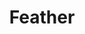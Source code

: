 ---
layout: item
title: Feather
item-id: 314
datatable: true
id: 314
name: "Feather"
monsters:
  - id: 1173
    name: "Chicken"
    combat_level: 1
    wiki_url: "https://oldschool.runescape.wiki/w/Chicken"
    drops:
      - quantity: "5"
        noted: false
        rarity: 0.5
      - quantity: "15"
        noted: false
        rarity: 0.25
    image: "https://oldschool.runescape.wiki/images/7/72/Chicken_%281%29.png?a7258"
  - id: 1174
    name: "Chicken"
    combat_level: 1
    wiki_url: "https://oldschool.runescape.wiki/w/Chicken"
    drops:
      - quantity: "5"
        noted: false
        rarity: 0.5
      - quantity: "15"
        noted: false
        rarity: 0.25
    image: "https://oldschool.runescape.wiki/images/7/72/Chicken_%281%29.png?a7258"
  - id: 1870
    name: "Evil Chicken"
    combat_level: 159
    wiki_url: "https://oldschool.runescape.wiki/w/Evil_Chicken#Normal"
    drops:
      - quantity: "100-250"
        noted: false
        rarity: 1
    image: "https://oldschool.runescape.wiki/images/thumb/a/a4/Evil_Chicken.png/1200px-Evil_Chicken.png?336d5"
  - id: 2804
    name: "Chicken"
    combat_level: 1
    wiki_url: "https://oldschool.runescape.wiki/w/Chicken"
    drops:
      - quantity: "5"
        noted: false
        rarity: 0.5
      - quantity: "15"
        noted: false
        rarity: 0.25
    image: "https://oldschool.runescape.wiki/images/7/72/Chicken_%281%29.png?a7258"
  - id: 2805
    name: "Chicken"
    combat_level: 1
    wiki_url: "https://oldschool.runescape.wiki/w/Chicken"
    drops:
      - quantity: "5"
        noted: false
        rarity: 0.5
      - quantity: "15"
        noted: false
        rarity: 0.25
    image: "https://oldschool.runescape.wiki/images/7/72/Chicken_%281%29.png?a7258"
  - id: 2806
    name: "Chicken"
    combat_level: 1
    wiki_url: "https://oldschool.runescape.wiki/w/Chicken"
    drops:
      - quantity: "5"
        noted: false
        rarity: 0.5
      - quantity: "15"
        noted: false
        rarity: 0.25
    image: "https://oldschool.runescape.wiki/images/7/72/Chicken_%281%29.png?a7258"
  - id: 3661
    name: "Chicken"
    combat_level: 1
    wiki_url: "https://oldschool.runescape.wiki/w/Chicken"
    drops:
      - quantity: "5"
        noted: false
        rarity: 0.5
      - quantity: "15"
        noted: false
        rarity: 0.25
    image: "https://oldschool.runescape.wiki/images/7/72/Chicken_%281%29.png?a7258"
  - id: 3662
    name: "Chicken"
    combat_level: 1
    wiki_url: "https://oldschool.runescape.wiki/w/Chicken"
    drops:
      - quantity: "5"
        noted: false
        rarity: 0.5
      - quantity: "15"
        noted: false
        rarity: 0.25
    image: "https://oldschool.runescape.wiki/images/7/72/Chicken_%281%29.png?a7258"
  - id: 6367
    name: "Evil Chicken"
    combat_level: 159
    wiki_url: "https://oldschool.runescape.wiki/w/Evil_Chicken#Normal"
    drops:
      - quantity: "100-250"
        noted: false
        rarity: 1
    image: "https://oldschool.runescape.wiki/images/thumb/a/a4/Evil_Chicken.png/1200px-Evil_Chicken.png?336d5"
  - id: 6739
    name: "Evil Chicken"
    combat_level: 159
    wiki_url: "https://oldschool.runescape.wiki/w/Evil_Chicken#Normal"
    drops:
      - quantity: "100-250"
        noted: false
        rarity: 1
    image: "https://oldschool.runescape.wiki/images/thumb/a/a4/Evil_Chicken.png/1200px-Evil_Chicken.png?336d5"
  - id: 9488
    name: "Chicken"
    combat_level: 3
    wiki_url: "https://oldschool.runescape.wiki/w/Chicken"
    drops:
      - quantity: "5"
        noted: false
        rarity: 0.5
      - quantity: "15"
        noted: false
        rarity: 0.25
    image: "https://oldschool.runescape.wiki/images/7/72/Chicken_%281%29.png?a7258"
  - id: 10494
    name: "Chicken"
    combat_level: 1
    wiki_url: "https://oldschool.runescape.wiki/w/Chicken"
    drops:
      - quantity: "5"
        noted: false
        rarity: 0.5
      - quantity: "15"
        noted: false
        rarity: 0.25
    image: "https://oldschool.runescape.wiki/images/7/72/Chicken_%281%29.png?a7258"
  - id: 10495
    name: "Chicken"
    combat_level: 1
    wiki_url: "https://oldschool.runescape.wiki/w/Chicken"
    drops:
      - quantity: "5"
        noted: false
        rarity: 0.5
      - quantity: "15"
        noted: false
        rarity: 0.25
    image: "https://oldschool.runescape.wiki/images/7/72/Chicken_%281%29.png?a7258"
  - id: 10496
    name: "Chicken"
    combat_level: 1
    wiki_url: "https://oldschool.runescape.wiki/w/Chicken"
    drops:
      - quantity: "5"
        noted: false
        rarity: 0.5
      - quantity: "15"
        noted: false
        rarity: 0.25
    image: "https://oldschool.runescape.wiki/images/7/72/Chicken_%281%29.png?a7258"
  - id: 10497
    name: "Chicken"
    combat_level: 1
    wiki_url: "https://oldschool.runescape.wiki/w/Chicken"
    drops:
      - quantity: "5"
        noted: false
        rarity: 0.5
      - quantity: "15"
        noted: false
        rarity: 0.25
    image: "https://oldschool.runescape.wiki/images/7/72/Chicken_%281%29.png?a7258"
  - id: 10498
    name: "Chicken"
    combat_level: 1
    wiki_url: "https://oldschool.runescape.wiki/w/Chicken"
    drops:
      - quantity: "5"
        noted: false
        rarity: 0.5
      - quantity: "15"
        noted: false
        rarity: 0.25
    image: "https://oldschool.runescape.wiki/images/7/72/Chicken_%281%29.png?a7258"
  - id: 10499
    name: "Chicken"
    combat_level: 1
    wiki_url: "https://oldschool.runescape.wiki/w/Chicken"
    drops:
      - quantity: "5"
        noted: false
        rarity: 0.5
      - quantity: "15"
        noted: false
        rarity: 0.25
    image: "https://oldschool.runescape.wiki/images/7/72/Chicken_%281%29.png?a7258"
---